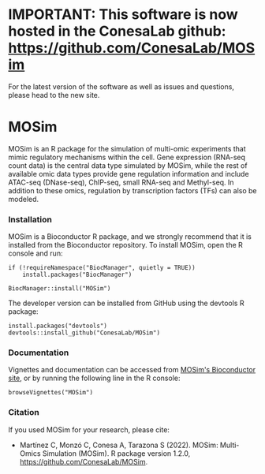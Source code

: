 # IMPORTANT: This software is now hosted in the ConesaLab github: https://github.com/ConesaLab/MOSim  
For the latest version of the software as well as issues and questions, please head to the new site.  

# MOSim
MOSim is an R package for the simulation of multi-omic experiments that mimic regulatory mechanisms within the cell. 
Gene expression (RNA-seq count data) is the central data type simulated by MOSim, while the rest of available omic data types 
provide gene regulation information and include ATAC-seq (DNase-seq), ChIP-seq, small RNA-seq and Methyl-seq. In addition to these omics, 
regulation by transcription factors (TFs) can also be modeled.

### Installation

MOSim is a Bioconductor R package, and we strongly recommend that it is installed from the Bioconductor repository. 
To install MOSim, open the R console and run:

  ```
  if (!requireNamespace("BiocManager", quietly = TRUE)) 
      install.packages("BiocManager")

  BiocManager::install("MOSim")
  ```

The developer version can be installed from GitHub using the devtools R package:
	
  ```
  install.packages("devtools")
  devtools::install_github("ConesaLab/MOSim")
  ```

### Documentation

Vignettes and documentation can be accessed from [MOSim's Bioconductor site](http://bioconductor.org/packages/release/bioc/html/MOSim.html), 
or by running the following line in the R console:

	browseVignettes("MOSim")


### Citation

If you used MOSim for your research, please cite:

- Martínez C, Monzó C, Conesa A, Tarazona S (2022). MOSim: Multi-Omics Simulation (MOSim). R package version 1.2.0, https://github.com/ConesaLab/MOSim.
